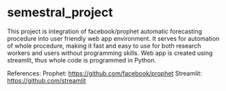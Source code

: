# semestral_project

This project is integration of facebook/prophet automatic forecasting procedure into user friendly web app environment. It serves for automation of whole procedure, making it fast and easy to use for both research workers and users without programming skills. Web app is created using streamlit, thus whole code is programmed in Python.

References:
Prophet: https://github.com/facebook/prophet
Streamlit: https://github.com/streamlit
